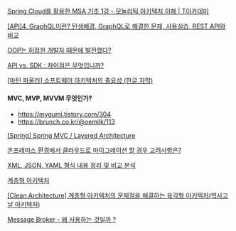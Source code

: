 


[Spring Cloud를 활용한 MSA 기초 1강 - 모놀리틱 아키텍처 이해 | T아카데미](https://www.youtube.com/watch?v=D6drzNZWs-Y)
<br/>

[[API]4. GraphQL이란? 탄생배경, GraphQL로 해결한 문제, 사용실습, REST API와 비교](https://www.youtube.com/watch?v=xiE9-S7s9rs&list=PLiLLi47PCMPjvVIba_5Tzl--QqblJkpnZ&index=138&ab_channel=%ED%89%81%ED%89%81%EC%BD%94%EB%94%A9TungTungCoding)
<br/>

[OOP는 허접한 개발자 때문에 발전했다?](https://www.youtube.com/watch?v=oHaGgLRZy3Y&list=PLiLLi47PCMPjvVIba_5Tzl--QqblJkpnZ&index=194&ab_channel=%ED%8F%AC%ED%94%84TV)
<br/>

[API vs. SDK : 차이점은 무엇입니까?](https://www.youtube.com/watch?v=kG-fLp9BTRo&list=PLiLLi47PCMPjvVIba_5Tzl--QqblJkpnZ&index=210&ab_channel=IBMTechnology)
<br/>

[[마틴 파울러] 소프트웨어 아키텍처의 중요성 (한글 자막)](https://www.youtube.com/watch?v=4E1BHTvhB7Y&ab_channel=%EB%8D%B0%EB%B8%8C%EC%9B%90%EC%98%81DVWY)
<br/>

#### MVC, MVP, MVVM 무엇인가?
- https://mygumi.tistory.com/304
- https://brunch.co.kr/@oemilk/113

[[Spring] Spring MVC / Layered Architecture](https://stdbc.tistory.com/20)
<br/>

[온프레미스 환경에서 클라우드로 마이그레이션 할 경우 고려사항은?](https://www.youtube.com/watch?v=Hgkxegh2-KA&list=PLiLLi47PCMPjvVIba_5Tzl--QqblJkpnZ&index=5&ab_channel=%EB%84%90%EB%84%90%ED%95%9C%EA%B0%9C%EB%B0%9C%EC%9E%90TV)
<br/>

[XML, JSON, YAML 형식 내용 정리 및 비교 분석](https://ndb796.tistory.com/251?category=987004)
<br/>

[계층형 아키텍처](https://jojoldu.tistory.com/603)

[[Clean Architecture] 계층형 아키텍처의 문제점을 해결하는 육각형 아키텍처(헥사고날 아키텍처)](https://devkingdom.tistory.com/341)

[Message Broker - 왜 사용하는 것일까 ?](https://binux.tistory.com/74?category=740462)

[]()

[]()

[]()

[]()

[]()

[]()

[]()

[]()

[]()

[]()
<br/>
[]()
<br/>
[]()
<br/>


